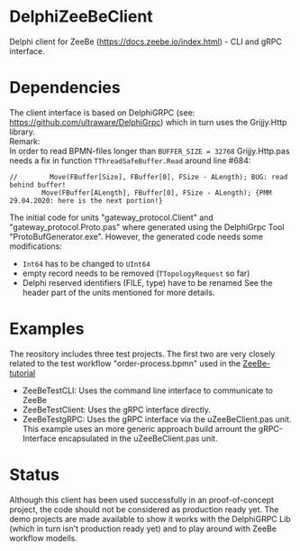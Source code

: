 # DelphiZeeBeClient
Delphi client for ZeeBe (https://docs.zeebe.io/index.html) - CLI and gRPC interface.   

# Dependencies
The client interface is based on DelphiGRPC (see: https://github.com/ultraware/DelphiGrpc) which in turn uses the Grijjy.Http library.   
Remark:  
In order to read BPMN-files longer than `BUFFER_SIZE = 32768` Grijjy.Http.pas needs a fix in function `TThreadSafeBuffer.Read` around line #684:
```delphi 
//        Move(FBuffer[Size], FBuffer[0], FSize - ALength); BUG: read behind buffer!
        Move(FBuffer[ALength], FBuffer[0], FSize - ALength); {PMM 29.04.2020: here is the next portion!}
``` 
The initial code for units "gateway_protocol.Client" and "gateway_protocol.Proto.pas" where generated using the DelphiGrpc Tool "ProtoBufGenerator.exe". However, the generated code needs some modifications:
 - `Int64` has to be changed to `UInt64`
 - empty record needs to be removed (`TTopologyRequest` so far)
 - Delphi reserved identifiers (FILE, type) have to be renamed
See the header part of the units mentioned for more details.

# Examples
The reository includes three test projects. The first two are very closely related to the test workflow "order-process.bpmn" used in the [ZeeBe-tutorial](https://docs.zeebe.io/getting-started/tutorial-setup.html)
- ZeeBeTestCLI: Uses the command line interface to communicate to ZeeBe
- ZeeBeTestClient: Uses the gRPC interface directly. 
- ZeeBeTestgRPC: Uses the gRPC interface via the uZeeBeClient.pas unit. This example uses an more generic approach build arrount the gRPC-Interface encapsulated in the uZeeBeClient.pas unit.  

# Status
Although this client has been used successfully in an proof-of-concept project, the code should not be considered as production ready yet. The demo projects are made available to show it works with the DelphiGRPC Lib (which in turn isn't production ready yet) and to play around with ZeeBe workflow modells.  

